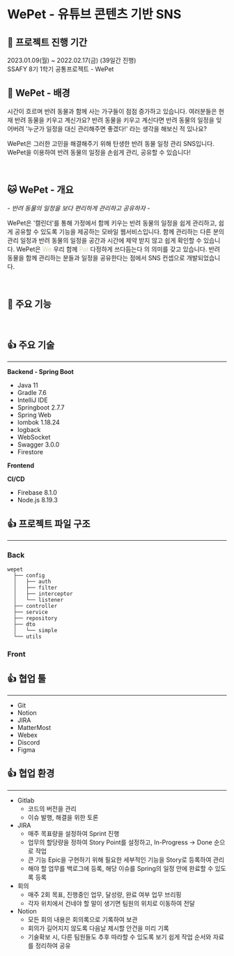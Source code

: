 #  WePet - 유튜브 콘텐츠 기반 SNS

## 🐾 프로젝트 진행 기간
2023.01.09(월) ~ 2022.02.17(금) (39일간 진행)  
SSAFY 8기 1학기 공통프로젝트 - WePet
</br>

## 🐶 WePet - 배경
시간이 흐르며 반려 동물과 함께 사는 가구들이 점점 증가하고 있습니다.
여러분들은 현재 반려 동물을 키우고 계신가요?
반려 동물을 키우고 계신다면 반려 동물의 일정을 잊어버려 '누군가 일정을 대신 관리해주면 좋겠다!' 라는 생각을 해보신 적 있나요?

WePet은 그러한 고민을 해결해주기 위해 탄생한 반려 동물 일정 관리 SNS입니다. WePet을 이용하여 반려 동물의 일정을 손쉽게 관리, 공유할 수 있습니다!

</br>

## 🐱 WePet - 개요
*- 반려 동물의 일정을 보다 편리하게 관리하고 공유하자 -*

WePet은 '캘린더'를 통해 가정에서 함께 키우는 반려 동물의 일정을 쉽게 관리하고, 쉽게 공유할 수 있도록 기능을 제공하는 모바일 웹서비스입니다.
함께 관리하는 다른 분의 관리 일정과 반려 동물의 일정을 공간과 시간에 제약 받지 않고 쉽게 확인할 수 있습니다.
WePet은 <span style="color:#CCD5AE">We</span> 우리 함께 <span style="color:#CCD5AE">Pat</span> 다정하게 쓰다듬는다 의 의미를 갖고 있습니다.
반려 동물을 함께 관리하는 분들과 일정을 공유한다는 점에서 SNS 컨셉으로 개발되었습니다. 

</br>

## 🐹 주요 기능
</br>

## 👍 주요 기술
---

**Backend - Spring Boot**
- Java 11
- Gradle 7.6
- IntelliJ IDE
- Springboot 2.7.7
- Spring Web
- lombok 1.18.24
- logback
- WebSocket
- Swagger 3.0.0
- Firestore

**Frontend**

**CI/CD**
- Firebase 8.1.0
- Node.js 8.19.3

## 👍 프로젝트 파일 구조
---
### Back
```
wepet
  ├── config
  │   ├── auth
  │   ├── filter
  │   ├── interceptor
  │   └── listener
  ├── controller
  ├── service
  ├── repository
  ├── dto
  │   └── simple
  └── utils
```
### Front

## 👍 협업 툴
---
- Git
- Notion
- JIRA
- MatterMost
- Webex
- Discord
- Figma

## 👍 협업 환경
---
- Gitlab
  - 코드의 버전을 관리
  - 이슈 발행, 해결을 위한 토론
- JIRA
  - 매주 목표량을 설정하여 Sprint 진행
  - 업무의 할당량을 정하여 Story Point를 설정하고, In-Progress -> Done 순으로 작업
  - 큰 기능 Epic을 구현하기 위해 필요한 세부적인 기능을 Story로 등록하여 관리
  - 해야 할 업무를 백로그에 등록, 해당 이슈를 Spring의 일정 안에 완료할 수 있도록 등록
- 회의
  - 매주 2회 목표, 진행중인 업무, 달성량, 완료 여부 업무 브리핑
  - 각자 위치에서 건네야 할 말이 생기면 팀원의 위치로 이동하여 전달
- Notion
  - 모든 회의 내용은 회의록으로 기록하여 보관
  - 회의가 길어지지 않도록 다음날 제시할 안건을 미리 기록
  - 기술확보 시, 다른 팀원들도 추후 따라할 수 있도록 보기 쉽게 작업 순서와 자료를 정리하여 공유
